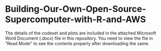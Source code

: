 # Building-Our-Own-Open-Source-Supercomputer-with-R-and-AWS

The details of the codeset and plots are included in the attached Microsoft Word Document (.docx) file in this repository. 
You need to view the file in "Read Mode" to see the contents properly after downloading the same.
